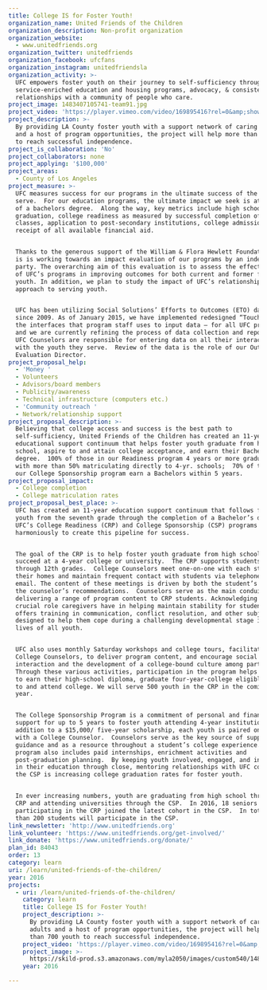 ```yaml
---
title: College IS for Foster Youth!
organization_name: United Friends of the Children
organization_description: Non-profit organization
organization_website:
  - www.unitedfriends.org
organization_twitter: unitedfriends
organization_facebook: ufcfans
organization_instagram: unitedfriendsla
organization_activity: >-
  UFC empowers foster youth on their journey to self-sufficiency through
  service-enriched education and housing programs, advocacy, & consistent
  relationships with a community of people who care.
project_image: 1483407105741-team91.jpg
project_video: 'https://player.vimeo.com/video/169895416?rel=0&amp;showinfo=0'
project_description: >-
  By providing LA County foster youth with a support network of caring adults
  and a host of program opportunities, the project will help more than 700 youth
  to reach successful independence.
project_is_collaboration: 'No'
project_collaborators: none
project_applying: '$100,000'
project_areas:
  - County of Los Angeles
project_measure: >-
  UFC measures success for our programs in the ultimate success of the youth we
  serve.  For our education programs, the ultimate impact we seek is attainment
  of a bachelors degree.  Along the way, key metrics include high school
  graduation, college readiness as measured by successful completion of A-G
  classes, application to post-secondary institutions, college admission and
  receipt of all available financial aid.


  Thanks to the generous support of the William & Flora Hewlett Foundation, UFC
  is is working towards an impact evaluation of our programs by an independent
  party. The overarching aim of this evaluation is to assess the effectiveness
  of UFC’s programs in improving outcomes for both current and former foster
  youth. In addition, we plan to study the impact of UFC’s relationship-based
  approach to serving youth.  


  UFC has been utilizing Social Solutions’ Efforts to Outcomes (ETO) database
  since 2009. As of January 2015, we have implemented redesigned “Touchpoints” –
  the interfaces that program staff uses to input data – for all UFC programs,
  and we are currently refining the process of data collection and reporting.
  UFC Counselors are responsible for entering data on all their interactions
  with the youth they serve.  Review of the data is the role of our Outcomes &
  Evaluation Director.
project_proposal_help:
  - 'Money '
  - Volunteers
  - Advisors/board members
  - Publicity/awareness
  - Technical infrastructure (computers etc.)
  - 'Community outreach '
  - Network/relationship support
project_proposal_description: >-
  Believing that college access and success is the best path to
  self-sufficiency, United Friends of the Children has created an 11-year
  educational support continuum that helps foster youth graduate from high
  school, aspire to and attain college acceptance, and earn their Bachelors
  degree.  100% of those in our Readiness program 4 years or more graduate HS,
  with more than 50% matriculating directly to 4-yr. schools;  70% of those in
  our College Sponsorship program earn a Bachelors within 5 years.
project_proposal_impact:
  - College completion
  - College matriculation rates
project_proposal_best_place: >-
  UFC has created an 11-year education support continuum that follows foster
  youth from the seventh grade through the completion of a Bachelor’s degree.
  UFC’s College Readiness (CRP) and College Sponsorship (CSP) programs work
  harmoniously to create this pipeline for success.  


  The goal of the CRP is to help foster youth graduate from high school ready to
  succeed at a 4-year college or university.  The CRP supports students from 7th
  through 12th grades.  College Counselors meet one-on-one with each student in
  their homes and maintain frequent contact with students via telephone and
  email. The content of these meetings is driven by both the student’s needs and
  the counselor’s recommendations.  Counselors serve as the main conduit for
  delivering a range of program content to CRP students. Acknowledging the
  crucial role caregivers have in helping maintain stability for students, UFC
  offers training in communication, conflict resolution, and other subjects
  designed to help them cope during a challenging developmental stage in the
  lives of all youth. 


  UFC also uses monthly Saturday workshops and college tours, facilitated by CRP
  College Counselors, to deliver program content, and encourage social
  interaction and the development of a college-bound culture among participants.
  Through these various activities, participation in the program helps students
  to earn their high-school diploma, graduate four-year-college eligible, apply
  to and attend college. We will serve 500 youth in the CRP in the coming
  year.  


  The College Sponsorship Program is a commitment of personal and financial
  support for up to 5 years to foster youth attending 4-year institutions.  In
  addition to a $15,000/ five-year scholarship, each youth is paired one-on-one
  with a College Counselor.  Counselors serve as the key source of support,
  guidance and as a resource throughout a student’s college experience.  The
  program also includes paid internships, enrichment activities and
  post-graduation planning.  By keeping youth involved, engaged, and interested
  in their education through close, mentoring relationships with UFC counselors,
  the CSP is increasing college graduation rates for foster youth.


  In ever increasing numbers, youth are graduating from high school through the
  CRP and attending universities through the CSP.  In 2016, 18 seniors
  participating in the CRP joined the latest cohort in the CSP.  In total, more
  than 200 students will participate in the CSP.
link_newsletter: 'http://www.unitedfriends.org'
link_volunteer: 'https://www.unitedfriends.org/get-involved/'
link_donate: 'https://www.unitedfriends.org/donate/'
plan_id: 84043
order: 13
category: learn
uri: /learn/united-friends-of-the-children/
year: 2016
projects:
  - uri: /learn/united-friends-of-the-children/
    category: learn
    title: College IS for Foster Youth!
    project_description: >-
      By providing LA County foster youth with a support network of caring
      adults and a host of program opportunities, the project will help more
      than 700 youth to reach successful independence.
    project_video: 'https://player.vimeo.com/video/169895416?rel=0&amp;showinfo=0'
    project_image: >-
      https://skild-prod.s3.amazonaws.com/myla2050/images/custom540/1483407105741-team91.jpg
    year: 2016

---
```

